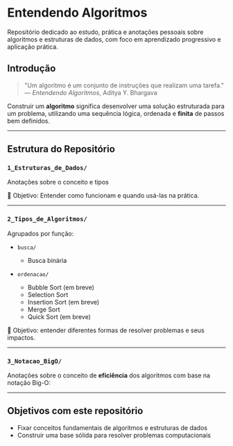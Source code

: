 # Entendendo Algoritmos

Repositório dedicado ao estudo, prática e anotações pessoais sobre algoritmos e estruturas de dados, com foco em aprendizado progressivo e aplicação prática.

## Introdução

> "Um algoritmo é um conjunto de instruções que realizam uma tarefa."  
> — *Entendendo Algoritmos*, Aditya Y. Bhargava

Construir um **algoritmo** significa desenvolver uma solução estruturada para um problema, utilizando uma sequência lógica, ordenada e **finita** de passos bem definidos.

---

## Estrutura do Repositório

### `1_Estruturas_de_Dados/`
Anotações sobre o conceito e tipos

📌 Objetivo: Entender como funcionam e quando usá-las na prática.

---

### `2_Tipos_de_Algoritmos/`
Agrupados por função:

- `busca/`  
  - Busca binária

- `ordenacao/`  
  - Bubble Sort (em breve)
  - Selection Sort
  - Insertion Sort (em breve)
  - Merge Sort
  - Quick Sort (em breve)

📌 Objetivo: entender diferentes formas de resolver problemas e seus impactos.

---

### `3_Notacao_BigO/`
Anotações sobre o conceito de **eficiência** dos algoritmos com base na notação Big-O:

---

## Objetivos com este repositório

- Fixar conceitos fundamentais de algoritmos e estruturas de dados
- Construir uma base sólida para resolver problemas computacionais